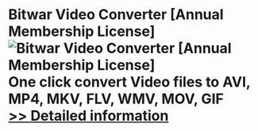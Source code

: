 # Bitwar Video Converter [Annual Membership License]<br />![Bitwar Video Converter [Annual Membership License]](https://mycommerce.akamaized.net/api/pimages/P301010011/BIG/301010011.PNG)<br />One click convert Video files to AVI, MP4, MKV, FLV, WMV, MOV, GIF<br />[>> Detailed information](https://secure.shareit.com/shareit/product.html?productid=301010011&affiliateid=200057808)